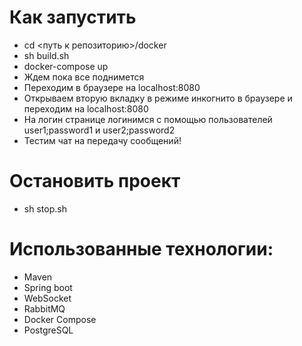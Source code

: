# Как запустить
* cd <путь к репозиторию>/docker
* sh build.sh
* docker-compose up
* Ждем пока все поднимется
* Переходим в браузере на localhost:8080
* Открываем вторую вкладку в режиме инкогнито в браузере и переходим на localhost:8080
* На логин странице логинимся с помощью пользователей user1;password1 и user2;password2
* Тестим чат на передачу сообщений!

# Остановить проект
* sh stop.sh

# Использованные технологии:
* Maven
* Spring boot
* WebSocket
* RabbitMQ 
* Docker Compose 
* PostgreSQL
